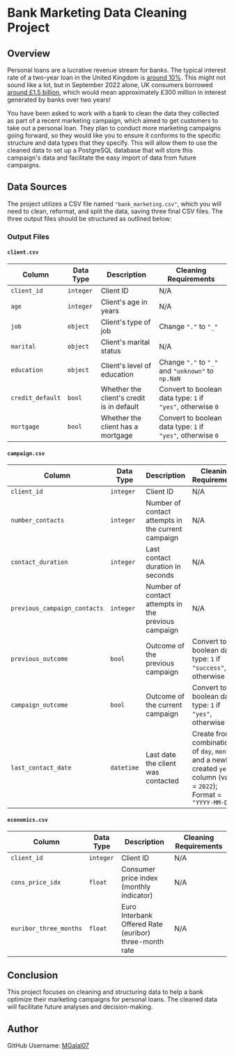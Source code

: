 # Bank Marketing Data Cleaning Project

## Overview

Personal loans are a lucrative revenue stream for banks. The typical interest rate of a two-year loan in the United Kingdom is [around 10%](https://www.experian.com/blogs/ask-experian/whats-a-good-interest-rate-for-a-personal-loan/). This might not sound like a lot, but in September 2022 alone, UK consumers borrowed [around £1.5 billion](https://www.ukfinance.org.uk/system/files/2022-12/Household%20Finance%20Review%202022%20Q3-%20Final.pdf), which would mean approximately £300 million in interest generated by banks over two years!

You have been asked to work with a bank to clean the data they collected as part of a recent marketing campaign, which aimed to get customers to take out a personal loan. They plan to conduct more marketing campaigns going forward, so they would like you to ensure it conforms to the specific structure and data types that they specify. This will allow them to use the cleaned data to set up a PostgreSQL database that will store this campaign's data and facilitate the easy import of data from future campaigns.

## Data Sources

The project utilizes a CSV file named `"bank_marketing.csv"`, which you will need to clean, reformat, and split the data, saving three final CSV files. The three output files should be structured as outlined below:

### Output Files

#### `client.csv`

| Column           | Data Type | Description                        | Cleaning Requirements                          |
|------------------|-----------|------------------------------------|-----------------------------------------------|
| `client_id`      | `integer` | Client ID                          | N/A                                           |
| `age`            | `integer` | Client's age in years             | N/A                                           |
| `job`            | `object`  | Client's type of job              | Change `"."` to `"_"`                        |
| `marital`        | `object`  | Client's marital status            | N/A                                           |
| `education`      | `object`  | Client's level of education        | Change `"."` to `"_"` and `"unknown"` to `np.NaN` |
| `credit_default` | `bool`    | Whether the client's credit is in default | Convert to boolean data type: `1` if `"yes"`, otherwise `0` |
| `mortgage`       | `bool`    | Whether the client has a mortgage  | Convert to boolean data type: `1` if `"yes"`, otherwise `0` |

#### `campaign.csv`

| Column                        | Data Type | Description                                    | Cleaning Requirements                          |
|-------------------------------|-----------|------------------------------------------------|-----------------------------------------------|
| `client_id`                   | `integer` | Client ID                                     | N/A                                           |
| `number_contacts`             | `integer` | Number of contact attempts in the current campaign | N/A                                       |
| `contact_duration`            | `integer` | Last contact duration in seconds               | N/A                                           |
| `previous_campaign_contacts`   | `integer` | Number of contact attempts in the previous campaign | N/A                                       |
| `previous_outcome`            | `bool`    | Outcome of the previous campaign                | Convert to boolean data type: `1` if `"success"`, otherwise `0`. |
| `campaign_outcome`            | `bool`    | Outcome of the current campaign                 | Convert to boolean data type: `1` if `"yes"`, otherwise `0`. |
| `last_contact_date`           | `datetime`| Last date the client was contacted             | Create from a combination of `day`, `month`, and a newly created `year` column (value = `2022`); Format = `"YYYY-MM-DD"` |

#### `economics.csv`

| Column                    | Data Type | Description                              | Cleaning Requirements            |
|---------------------------|-----------|------------------------------------------|----------------------------------|
| `client_id`               | `integer` | Client ID                               | N/A                              |
| `cons_price_idx`          | `float`   | Consumer price index (monthly indicator) | N/A                              |
| `euribor_three_months`    | `float`   | Euro Interbank Offered Rate (euribor) three-month rate | N/A                      |

## Conclusion

This project focuses on cleaning and structuring data to help a bank optimize their marketing campaigns for personal loans. The cleaned data will facilitate future analyses and decision-making.

## Author

GitHub Username: [MGalal07](https://github.com/MGalal07)


